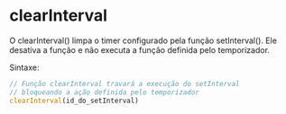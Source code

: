 # clearInterval

O clearInterval() limpa o timer configurado pela função setInterval(). Ele desativa a função e não executa a função definida pelo temporizador.

Sintaxe:

```js
// Função clearInterval travará a execução do setInterval
// bloqueando a ação definida pelo temporizador
clearInterval(id_do_setInterval)
```